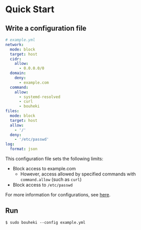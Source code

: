 # Quick Start

## Write a configuration file

```yaml
# example.yml
network:
  mode: block
  target: host
  cidr:
    allow:
      - 0.0.0.0/0
  domain:
    deny:
      - example.com
  command:
    allow:
      - systemd-resolved
      - curl
      - bouheki
files:
  mode: block
  target: host
  allow:
    - '/'
  deny:
    - '/etc/passwd'
log:
  format: json
```

This configuration file sets the following limits:

- Block access to example.com
    - However, access allowed by specified commands with `command.allow` (such as `curl`)
- Block access to `/etc/passwd`

For more information for configurations, see [here](../configuration/network-restriction/configuration.md).

## Run

```shell
$ sudo bouheki --config example.yml
```